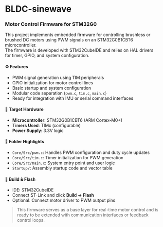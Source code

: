 # BLDC-sinewave
### Motor Control Firmware for STM32G0

This project implements embedded firmware for controlling brushless or brushed DC motors using PWM signals on an STM32G0B1CBT6 microcontroller.  
The firmware is developed with STM32CubeIDE and relies on HAL drivers for timer, GPIO, and system configuration.

#### ⚙️ Features
- PWM signal generation using TIM peripherals
- GPIO initialization for motor control lines
- Basic startup and system configuration
- Modular code separation (`pwm.c`, `tim.c`, `main.c`)
- Ready for integration with IMU or serial command interfaces

#### 📌 Target Hardware
- **Microcontroller**: STM32G0B1CBT6 (ARM Cortex-M0+)
- **Timers Used**: TIMx (configurable)
- **Power Supply**: 3.3V logic

#### 🧩 Folder Highlights
- `Core/Src/pwm.c`: Handles PWM configuration and duty cycle updates
- `Core/Src/tim.c`: Timer initialization for PWM generation
- `Core/Src/main.c`: System entry point and user logic
- `Startup/`: Assembly startup code and vector table

#### 🔧 Build & Flash
- IDE: STM32CubeIDE
- Connect ST-Link and click **Build → Flash**
- Optional: Connect motor driver to PWM output pins

> This firmware serves as a base layer for real-time motor control and is ready to be extended with communication interfaces or feedback control loops.
